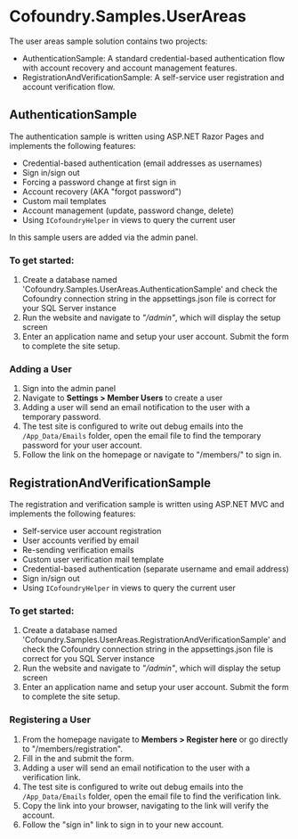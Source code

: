 # Cofoundry.Samples.UserAreas

The user areas sample solution contains two projects:

- AuthenticationSample: A standard credential-based authentication flow with account recovery and account management features.
- RegistrationAndVerificationSample: A self-service user registration and account verification flow.

## AuthenticationSample

The authentication sample is written using ASP.NET Razor Pages and implements the following features:

- Credential-based authentication (email addresses as usernames)
- Sign in/sign out
- Forcing a password change at first sign in
- Account recovery (AKA "forgot password")
- Custom mail templates
- Account management (update, password change, delete)
- Using `ICofoundryHelper` in views to query the current user

In this sample users are added via the admin panel.

### To get started:

1. Create a database named 'Cofoundry.Samples.UserAreas.AuthenticationSample' and check the Cofoundry connection string in the appsettings.json file is correct for your SQL Server instance
2. Run the website and navigate to *"/admin"*, which will display the setup screen
3. Enter an application name and setup your user account. Submit the form to complete the site setup. 

### Adding a User

1. Sign into the admin panel
2. Navigate to **Settings > Member Users** to create a user
3. Adding a user will send an email notification to the user with a temporary password. 
4. The test site is configured to write out debug emails into the `/App_Data/Emails` folder, open the email file to find the temporary password for your user account.
5. Follow the link on the homepage or navigate to "/members/" to sign in.

## RegistrationAndVerificationSample

The registration and verification sample is written using ASP.NET MVC and implements the following features:

- Self-service user account registration
- User accounts verified by email
- Re-sending verification emails
- Custom user verification mail template
- Credential-based authentication (separate username and email address)
- Sign in/sign out
- Using `ICofoundryHelper` in views to query the current user

### To get started:

1. Create a database named 'Cofoundry.Samples.UserAreas.RegistrationAndVerificationSample' and check the Cofoundry connection string in the appsettings.json file is correct for you SQL Server instance
2. Run the website and navigate to *"/admin"*, which will display the setup screen
3. Enter an application name and setup your user account. Submit the form to complete the site setup. 

### Registering a User

1. From the homepage navigate to **Members > Register here** or go directly to "/members/registration".
2. Fill in the and submit the form.
3. Adding a user will send an email notification to the user with a verification link. 
4. The test site is configured to write out debug emails into the `/App_Data/Emails` folder, open the email file to find the verification link.
5. Copy the link into your browser, navigating to the link will verify the account.
6. Follow the "sign in" link to sign in to your new account.

